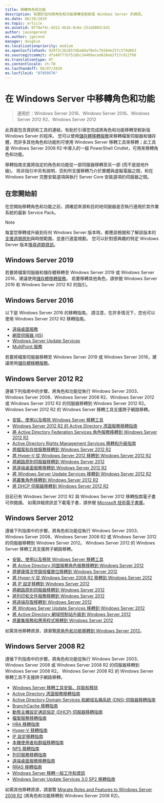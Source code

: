 ```yaml
---
title: 移轉角色和功能
description: 有關於如何將角色和功能移轉至較新版 Windows Server 的資訊。
ms.date: 08/28/2019
ms.topic: article
ms.assetid: 0f78ef4c-dd12-4b1b-8c6e-251dd803c5d1
author: jasongerend
ms.author: jgerend
manager: dougkim
ms.localizationpriority: medium
ms.openlocfilehash: 029f3c2b2857dba88af0e5c7b584e257c579d063
ms.sourcegitcommit: dfa48f77b751dbc34409aced628eb2f17c912f08
ms.translationtype: HT
ms.contentlocale: zh-TW
ms.lasthandoff: 08/07/2020
ms.locfileid: "87959576"
---
```

# <a name="migrating-roles-and-features-in-windows-server"></a>在 Windows Server 中移轉角色和功能

> 適用於：Windows Server 2019、Windows Server 2016、Windows Server 2012 R2、Windows Server 2012

此頁面包含資訊和工具的連結，有助於引導您完成將角色和功能移轉至較新版 Windows Server 的程序。 您可以使用[儲存體移轉服務](../storage/storage-migration-service/overview.md)來移轉檔案伺服器和儲存體，而許多其他角色和功能則可使用 Windows Server 移轉工具來移轉；此工具是 Windows Server 2008 R2 中導入的一組 PowerShell Cmdlet，可用來移轉角色和功能。

移轉指南支援將指定的角色和功能從一部伺服器移轉至另一部 (而不是就地升級)。 除非指引中另有說明，否則所支援移轉乃介於實體與虛擬電腦之間，和在 Windows Server 完整安裝選項與執行 Server Core 安裝選項的伺服器之間。

## <a name="before-you-begin"></a>在您開始前

在您開始移轉角色和功能之前，請確認來源和目的地伺服器是否執行適用於其作業系統的最新 Service Pack。

> [!NOTE]
> 每當您移轉或升級到任何 Windows Server 版本時，都應該檢閱和了解該版本的[支援週期原則](https://support.microsoft.com/lifecycle)與時間範圍，並進行適當規劃。 您可以針對感興趣的特定 Windows Server 版本[搜尋週期資訊](https://support.microsoft.com/lifecycle)。

## <a name="windows-server-2019"></a>Windows Server 2019

若要將檔案伺服器和儲存體移轉至 Windows Server 2019 或 Windows Server 2016，建議使用[儲存體移轉服務](../storage/storage-migration-service/overview.md)。 若要移轉其他角色，請參閱 Windows Server 2016 和 Windows Server 2012 R2 的指引。

## <a name="windows-server-2016"></a>Windows Server 2016

以下是 Windows Server 2016 的移轉指南。 請注意，在許多情況下，您也可以使用 Windows Server 2012 R2 移轉指南。

- [遠端桌面服務](../remote/remote-desktop-services/migrate-rds-role-services.md)
- [網頁伺服器 (IIS)](https://www.iis.net/downloads/microsoft/web-deploy)
- [Windows Server Update Services](/previous-versions/windows/it-pro/windows-server-2012-R2-and-2012/hh852339(v=ws.11))
- [MultiPoint 服務](../remote/multipoint-services/multipoint-services-migrate.md)

若要將檔案伺服器移轉至 Windows Server 2019 或 Windows Server 2016，建議使用[儲存體移轉服務](../storage/storage-migration-service/overview.md)。

## <a name="windows-server-2012-r2"></a>Windows Server 2012 R2

遵循下列指南中的步驟，將角色和功能從執行 Windows Server 2003、Windows Server 2008、Windows Server 2008 R2、Windows Server 2012 或 Windows Server 2012 R2 的伺服器移轉到 Windows Server 2012 R2。 Windows Server 2012 R2 的 Windows Server 移轉工具支援跨子網路移轉。

- [安裝、使用以及移除 Windows Server 移轉工具](/previous-versions/windows/it-pro/windows-server-2012-R2-and-2012/jj134202(v=ws.11))
- [Windows Server 2012 R2 的 Active Directory 憑證服務移轉指南](/previous-versions/windows/it-pro/windows-server-2012-R2-and-2012/dn486797(v=ws.11))
- [將 Active Directory Federation Services 角色服務移轉到 Windows Server 2012 R2](/previous-versions/windows/it-pro/windows-server-2012-R2-and-2012/dn486815(v=ws.11))
- [Active Directory Rights Management Services 移轉和升級指南](/previous-versions/windows/it-pro/windows-server-2008-R2-and-2008/cc754277(v=ws.10))
- [將檔案和存放服務移轉到 Windows Server 2012 R2](/previous-versions/windows/it-pro/windows-server-2012-R2-and-2012/dn479292(v=ws.11))
- [將 Hyper-V 從 Windows Server 2012 移轉到 Windows Server 2012 R2](/previous-versions/windows/it-pro/windows-server-2012-R2-and-2012/dn486799(v=ws.11))
- [將網路原則伺服器移轉到 Windows Server 2012](/previous-versions/windows/it-pro/windows-server-2012-R2-and-2012/hh831652(v=ws.11))
- [將遠端桌面服務移轉到 Windows Server 2012 R2](/previous-versions/windows/it-pro/windows-server-2012-R2-and-2012/dn479239(v=ws.11))
- [將 Windows Server Update Services 移轉到 Windows Server 2012 R2](/previous-versions/windows/it-pro/windows-server-2012-R2-and-2012/hh852339(v=ws.11))
- [將叢集角色移轉到 Windows Server 2012 R2](/previous-versions/windows/it-pro/windows-server-2012-R2-and-2012/dn530779(v=ws.11))
- [將 DHCP 伺服器移轉到 Windows Server 2012 R2](/previous-versions/windows/it-pro/windows-server-2012-R2-and-2012/dn495425(v=ws.11))

目前已有 Windows Server 2012 R2 與 Windows Server 2012 移轉指南電子書可供閱讀。 如需詳細資訊並下載電子書，請參閱 [Microsoft 技術電子書庫](https://download.microsoft.com/download/8/D/3/8D33661A-7E21-4FEE-9AAA-C17C3004B5AA/Windows-Migration-and-Upgrade-Guide.pdf)。

## <a name="windows-server-2012"></a>Windows Server 2012

遵循下列指南中的步驟，將角色和功能從執行 Windows Server 2003、Windows Server 2008、Windows Server 2008 R2 或 Windows Server 2012 的伺服器移轉到 Windows Server 2012。 Windows Server 2012 的 Windows Server 移轉工具支援跨子網路移轉。

- [安裝、使用以及移除 Windows Server 移轉工具](/previous-versions/windows/it-pro/windows-server-2012-R2-and-2012/jj134202(v=ws.11))
- [將 Active Directory 同盟服務角色服務移轉到 Windows Server 2012](../identity/ad-fs/deployment/migrate-ad-fs-role-services-to-windows-server-2012.md)
- [將健康情況登錄授權單位移轉到 Windows Server 2012](/previous-versions/windows/it-pro/windows-server-2012-R2-and-2012/hh831513(v=ws.11))
- [將 Hyper-V 從 Windows Server 2008 R2 移轉到 Windows Server 2012](/previous-versions/windows/it-pro/windows-server-2012-R2-and-2012/jj574113(v=ws.11))
- [將 IP 設定移轉到 Windows Server 2012](/previous-versions/windows/it-pro/windows-server-2012-R2-and-2012/jj574133(v=ws.11))
- [將網路原則伺服器移轉到 Windows Server 2012](/previous-versions/windows/it-pro/windows-server-2012-R2-and-2012/hh831652(v=ws.11))
- [將列印和文件服務移轉到 Windows Server 2012](/previous-versions/windows/it-pro/windows-server-2012-R2-and-2012/jj134150(v=ws.11))
- [將遠端存取移轉到 Windows Server 2012](/previous-versions/windows/it-pro/windows-server-2012-R2-and-2012/hh831423(v=ws.11))
- [將 Windows Server Update Services 移轉到 Windows Server 2012](/previous-versions/windows/it-pro/windows-server-2012-R2-and-2012/hh852339(v=ws.11))
- [將 Active Directory 網域控制站升級到 Windows Server 2012](../identity/ad-ds/deploy/upgrade-domain-controllers-to-windows-server-2012-r2-and-windows-server-2012.md)
- [將叢集服務和應用程式移轉到 Windows Server 2012](/previous-versions/windows/it-pro/windows-server-2012-R2-and-2012/dn486790(v=ws.11))


如需其他移轉資源，請瀏覽[將角色和功能移轉到 Windows Server 2012](/previous-versions/windows/it-pro/windows-server-2012-R2-and-2012/jj134039(v=ws.11))。

## <a name="windows-server-2008-r2"></a>Windows Server 2008 R2

遵循下列指南中的步驟，將角色和功能從執行 Windows Server 2003、Windows Server 2008 或 Windows Server 2008 R2 的伺服器移轉到 Windows Server 2008 R2。 Windows Server 2008 R2 的 Windows Server 移轉工具不支援跨子網路移轉。

- [Windows Server 移轉工具安裝、存取和移除](/previous-versions/windows/it-pro/windows-server-2008-R2-and-2008/dd379545(v=ws.10))
- [Active Directory 憑證服務移轉指南](/previous-versions/windows/it-pro/windows-server-2008-R2-and-2008/ee126170(v=ws.10))
- [Active Directory Domain Services 和網域名稱系統 (DNS) 伺服器移轉指南](/previous-versions/windows/it-pro/windows-server-2008-R2-and-2008/dd379558(v=ws.10))
- [BranchCache 移轉指南](/previous-versions/windows/it-pro/windows-server-2008-R2-and-2008/dd548365(v=ws.10))
- [動態主機設定通訊協定 (DHCP) 伺服器移轉指南](/previous-versions/windows/it-pro/windows-server-2008-R2-and-2008/dd379535(v=ws.10))
- [檔案服務移轉指南](/previous-versions/windows/it-pro/windows-server-2008-R2-and-2008/dd379487(v=ws.10))
- [HRA 移轉指南](/previous-versions/windows/it-pro/windows-server-2008-R2-and-2008/ee791829(v=ws.10))
- [Hyper-V 移轉指南](/previous-versions/windows/it-pro/windows-server-2008-R2-and-2008/ee849855(v=ws.10))
- [IP 設定移轉指南](/previous-versions/windows/it-pro/windows-server-2008-R2-and-2008/dd379537(v=ws.10))
- [本機使用者和群組移轉指南](/previous-versions/windows/it-pro/windows-server-2008-R2-and-2008/dd379531(v=ws.10))
- [NPS 移轉指南](/previous-versions/windows/it-pro/windows-server-2008-R2-and-2008/ee791849(v=ws.10))
- [列印服務移轉指南](/previous-versions/windows/it-pro/windows-server-2008-R2-and-2008/dd379488(v=ws.10))
- [遠端桌面服務移轉指南](/previous-versions/windows/it-pro/windows-server-2008-R2-and-2008/ff849223(v=ws.10))
- [RRAS 移轉指南](/previous-versions/windows/it-pro/windows-server-2008-R2-and-2008/ee822825(v=ws.10))
- [Windows Server 移轉一般工作和資訊](/previous-versions/windows/it-pro/windows-server-2008-R2-and-2008/ff400258(v=ws.10))
- [Windows Server Update Services 3.0 SP2 移轉指南](/previous-versions/windows/it-pro/windows-server-2008-R2-and-2008/ee822826(v=ws.10))

如需其他移轉資源，請瀏覽 [Migrate Roles and Features to Windows Server 2008 R2](/previous-versions/windows/it-pro/windows-server-2008-R2-and-2008/dd365353(v=ws.10)) (將角色和功能移轉到 Windows Server 2008 R2)。
